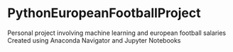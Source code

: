 # PythonEuropeanFootballProject
Personal project involving machine learning and european football salaries
Created using Anaconda Navigator and Jupyter Notebooks
